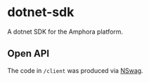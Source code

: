 # dotnet-sdk
A dotnet SDK for the Amphora platform.

## Open API

The code in `/client` was produced via [NSwag](https://github.com/RicoSuter/NSwag). 
